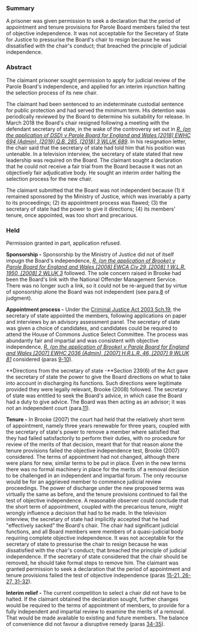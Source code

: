 ### Summary

A prisoner was given permission to seek a declaration that the period of appointment and tenure provisions for Parole Board members failed the test of objective independence. It was not acceptable for the Secretary of State for Justice to pressurise the Board's chair to resign because he was dissatisfied with the chair's conduct; that breached the principle of judicial independence.

### Abstract

The claimant prisoner sought permission to apply for judicial review of the Parole Board's independence, and applied for an interim injunction halting the selection process of its new chair.

The claimant had been sentenced to an indeterminate custodial sentence for public protection and had served the minimum term. His detention was periodically reviewed by the Board to determine his suitability for release. In March 2018 the Board's chair resigned following a meeting with the defendant secretary of state, in the wake of the controversy set out in _[R. (on the application of DSD) v Parole Board for England and Wales [2018] EWHC 694 (Admin), [2019] Q.B. 285, [2018] 3 WLUK 689](https://uk.westlaw.com/Document/I0D9C2D80327D11E896509A1B86CD28C2/View/FullText.html?originationContext=document&transitionType=DocumentItem&ppcid=630032614cd34608a9dddd41b453144f&contextData=(sc.Default))_. In his resignation letter, the chair said that the secretary of state had told him that his position was untenable. In a television interview, the secretary of state stated that new leadership was required on the Board. The claimant sought a declaration that he could not receive a fair trial from the Board because it was not an objectively fair adjudicative body. He sought an interim order halting the selection process for the new chair.

The claimant submitted that the Board was not independent because 
(1) it remained sponsored by the Ministry of Justice, which was invariably a party to its proceedings; 
(2) its appointment process was flawed; 
(3) the secretary of state had the power to give it directions; 
(4) its members' tenure, once appointed, was too short and precarious.

### Held

Permission granted in part, application refused.

**Sponsorship -** Sponsorship by the Ministry of Justice did not of itself impugn the Board's independence, _[R. (on the application of Brooke) v Parole Board for England and Wales [2008] EWCA Civ 29, [2008] 1 W.L.R. 1950, [2008] 2 WLUK 3](https://uk.westlaw.com/Document/I09967960D47911DCB052B42368B74575/View/FullText.html?originationContext=document&transitionType=DocumentItem&ppcid=630032614cd34608a9dddd41b453144f&contextData=(sc.Default))_ followed. The sole concern raised in Brooke had been the Board's link with the National Offender Management Service. There was no longer such a link, so it could not be re-argued that by virtue of sponsorship alone the Board was not independent (see para.[8](javascript:void(0); "View judgment paragraphs") of judgment).

**Appointment process -** Under the [Criminal Justice Act 2003 Sch.19](https://uk.westlaw.com/Document/IDACCFF90E45211DA8D70A0E70A78ED65/View/FullText.html?originationContext=document&transitionType=DocumentItem&ppcid=630032614cd34608a9dddd41b453144f&contextData=(sc.Default)), the secretary of state appointed the members, following applications on paper and interviews by an advisory assessment panel. The secretary of state was given a choice of candidates, and candidates could be required to attend the House of Commons Justice Select Committee. The process was abundantly fair and impartial and was consistent with objective independence, _[R. (on the application of Brooke) v Parole Board for England and Wales [2007] EWHC 2036 (Admin), [2007] H.R.L.R. 46, [2007] 9 WLUK 81](https://uk.westlaw.com/Document/I4F3EEFF0673311DC9280C8956ECF36C5/View/FullText.html?originationContext=document&transitionType=DocumentItem&ppcid=630032614cd34608a9dddd41b453144f&contextData=(sc.Default))_ considered (paras [9-10](javascript:void(0); "View judgment paragraphs")).

**Directions from the secretary of state -**Section 239(6) of the Act gave the secretary of state the power to give the Board directions on what to take into account in discharging its functions. Such directions were legitimate provided they were legally relevant, Brooke (2008) followed. The secretary of state was entitled to seek the Board's advice, in which case the Board had a duty to give advice. The Board was then acting as an advisor; it was not an independent court (para.[11](javascript:void(0); "View judgment paragraphs")).

**Tenure -** In Brooke (2007) the court had held that the relatively short term of appointment, namely three years renewable for three years, coupled with the secretary of state's power to remove a member where satisfied that they had failed satisfactorily to perform their duties, with no procedure for review of the merits of that decision, meant that for that reason alone the tenure provisions failed the objective independence test, Brooke (2007) considered. The terms of appointment had not changed, although there were plans for new, similar terms to be put in place. Even in the new terms there was no formal machinery in place for the merits of a removal decision to be challenged in an independent and impartial forum. The only recourse would be for an aggrieved member to commence judicial review proceedings. The power of discharge under the new proposed terms was virtually the same as before, and the tenure provisions continued to fail the test of objective independence. A reasonable observer could conclude that the short term of appointment, coupled with the precarious tenure, might wrongly influence a decision that had to be made. In the television interview, the secretary of state had implicitly accepted that he had "effectively sacked" the Board's chair. The chair had significant judicial functions, and all Board members were members of a quasi-judicial body requiring complete objective independence. It was not acceptable for the secretary of state to pressurise the chair to resign because he was dissatisfied with the chair's conduct; that breached the principle of judicial independence. If the secretary of state considered that the chair should be removed, he should take formal steps to remove him. The claimant was granted permission to seek a declaration that the period of appointment and tenure provisions failed the test of objective independence (paras [15-21, 26-27, 31-32](javascript:void(0); "View judgment paragraphs")).

**Interim relief -** The current competition to select a chair did not have to be halted. If the claimant obtained the declaration sought, further changes would be required to the terms of appointment of members, to provide for a fully independent and impartial review to examine the merits of a removal. That would be made available to existing and future members. The balance of convenience did not favour a disruptive remedy (paras [34-35](javascript:void(0); "View judgment paragraphs")).